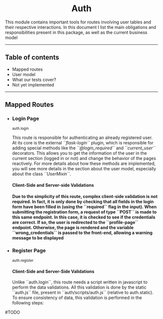 <center><h1>Auth</h1></center>
<p>This module contains important tools for routes involving user tables and their respective interactions. In this document I list the main obligations and responsibilities present in this package, as well as the current business model
</p>
<hr>
<section>
    <h2>Table of contents</h2>
    <ul>
        <li>Mapped routes</li>
        <li> User model</li>
        <li> What our tests cover?</li>
        <li> Not yet implemented </li>
    </ul>
</section>
<hr>
<section>
    <h2>Mapped Routes</h2>
    <ul>
        <li>
            <h3>Login Page</h3>
            <small>auth.login</small>
            <p>
            This route is responsible for authenticating an already registered user. At its core is the external <em>``flask-login``</em> plugin, which is responsible for adding special methods like the <em>``@login_required``</em> and <em>``current_user``</em> decorators.  This allows you to get the information of the user in the current section (logged in or not) and change the behavior of the pages reactively.
            For more details about how these methods are implemented, you will see more details in the section about the user model, especially about the class <em>``UserMixin``</em>.
            </p>
            <h4>Client-Side and Server-side Validations<h4>
            <p>
            Due to the simplicity of this route, complex client-side validation is not required. In fact, it is only done by checking that all fields in the login form have been filled in (using the ``required`` flag in the input).
When submitting the registration form, a request of type ``POST`` is made to this same endpoint. In this case, it is checked to see if the credentials are correct. If so, the user is redirected to the ``profile-page`` endpoint. Otherwise, the page is rendered and the variable ``wrong_credentials`` is passed to the front-end, allowing a warning message to be displayed  
            </p>
        </li>
        <li>
            <h3>Register Page</h3>
            <small>auth.register</small>
            <h4>Client-Side and Server-Side Validations</h4>
            <p>
            Unlike ``auth.login``, this route needs a script written in javascript to perform the data validations. All this validation is done by the static ``auth.js`` file, present in ``auth/scripts/auth.js`` (relative to auth.static). To ensure consistency of data, this validation is performed in the following steps:
            </p>
        </li>
    <ul>
</section>

#TODO 
